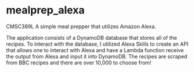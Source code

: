 # mealprep_alexa
CMSC389L
A simple meal prepper that utilizes Amazon Alexa.

The application consists of a DynamoDB database that stores all of the recipes. To interact with the database, I utilized Alexa Skills
to create an API that allows one to interact with Alexa and have a Lambda function receive the output from Alexa and input it
into DynamoDB. The recipes are scraped from BBC recipes and there are over 10,000 to choose from! 
